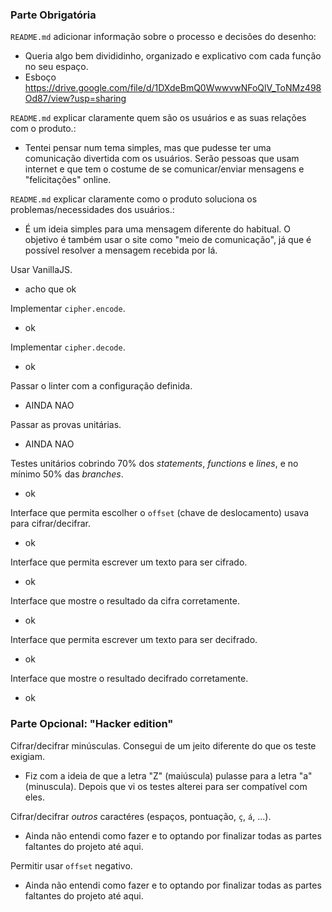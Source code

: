### Parte Obrigatória

`README.md` adicionar informação sobre o processo e decisões do desenho:
* Queria algo bem divididinho, organizado e explicativo com cada função no seu espaço.
* Esboço https://drive.google.com/file/d/1DXdeBmQ0WwwvwNFoQlV_ToNMz498Od87/view?usp=sharing


`README.md` explicar claramente quem são os usuários e as suas relações
 com o produto.:
* Tentei pensar num tema simples, mas que pudesse ter uma comunicação divertida com os usuários. 
 Serão pessoas que usam internet e que tem o costume de se comunicar/enviar mensagens e "felicitações" online.

`README.md` explicar claramente como o produto soluciona os
 problemas/necessidades dos usuários.:
* É um ideia simples para uma mensagem diferente do habitual. 
 O objetivo é também usar o site como "meio de comunicação",
 já que é possível resolver a mensagem recebida por lá.

Usar VanillaJS. 
* acho que ok

Implementar `cipher.encode`. 
* ok

Implementar `cipher.decode`.
* ok

Passar o linter com a configuração definida.
* AINDA NAO

Passar as provas unitárias.
* AINDA NAO

Testes unitários cobrindo 70% dos _statements_, _functions_ e _lines_, e
no mínimo 50% das _branches_.
* ok

Interface que permita escolher o `offset` (chave de deslocamento) usava
 para cifrar/decifrar. 
* ok

Interface que permita escrever um texto para ser cifrado. 
* ok

Interface que mostre o resultado da cifra corretamente.
* ok

Interface que permita escrever um texto para ser decifrado.
* ok

Interface que mostre o resultado decifrado corretamente. 
* ok

### Parte Opcional: "Hacker edition"

Cifrar/decifrar minúsculas.
Consegui de um jeito diferente do que os teste exigiam. 
* Fiz com a ideia de que a letra "Z" (maiúscula) pulasse para a letra "a"(minuscula).
Depois que vi os testes alterei para ser compatível com eles.

Cifrar/decifrar _outros_ caractéres (espaços, pontuação, `ç`, `á`, ...).
* Ainda não entendi como fazer e to optando por finalizar todas as partes faltantes do projeto até aqui.

Permitir usar `offset` negativo.
* Ainda não entendi como fazer e to optando por finalizar todas as partes faltantes do projeto até aqui.

